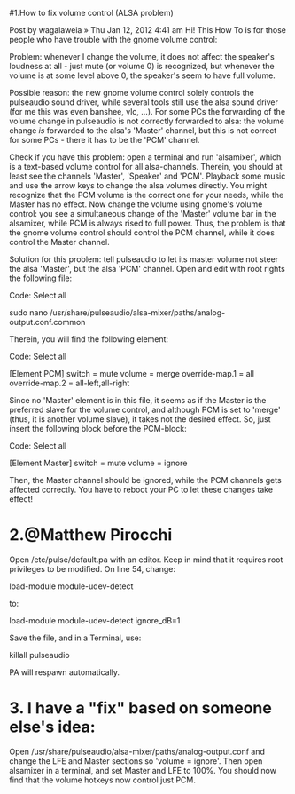#1.How to fix volume control (ALSA problem)

Post by wagalaweia » Thu Jan 12, 2012 4:41 am
Hi!
This How To is for those people who have trouble with the gnome volume control:

Problem: whenever I change the volume, it does not affect the speaker's loudness at all - just mute (or volume 0) is recognized, but whenever the volume is at some level above 0, the speaker's seem to have full volume.

Possible reason: the new gnome volume control solely controls the pulseaudio sound driver, while several tools still use the alsa sound driver (for me this was even banshee, vlc, ...). For some PCs the forwarding of the volume change in pulseaudio is not correctly forwarded to alsa: the volume change *is* forwarded to the alsa's 'Master' channel, but this is not correct for some PCs - there it has to be the 'PCM' channel.

Check if you have this problem: open a terminal and run 'alsamixer', which is a text-based volume control for all alsa-channels. Therein, you should at least see the channels 'Master', 'Speaker' and 'PCM'. Playback some music and use the arrow keys to change the alsa volumes directly. You might recognize that the PCM volume is the correct one for your needs, while the Master has no effect. Now change the volume using gnome's volume control: you see a simultaneous change of the 'Master' volume bar in the alsamixer, while PCM is always rised to full power. Thus, the problem is that the gnome volume control should control the PCM channel, while it does control the Master channel.

Solution for this problem: tell pulseaudio to let its master volume not steer the alsa 'Master', but the alsa 'PCM' channel. Open and edit with root rights the following file:

Code: Select all

sudo nano /usr/share/pulseaudio/alsa-mixer/paths/analog-output.conf.common

Therein, you will find the following element:

Code: Select all

[Element PCM]
switch = mute
volume = merge
override-map.1 = all
override-map.2 = all-left,all-right

Since no 'Master' element is in this file, it seems as if the Master is the preferred slave for the volume control, and although PCM is set to 'merge' (thus, it is another volume slave), it takes not the desired effect. So, just insert the following block before the PCM-block:

Code: Select all

[Element Master]
switch = mute
volume = ignore

Then, the Master channel should be ignored, while the PCM channels gets affected correctly. You have to reboot your PC to let these changes take effect!

# 2.@Matthew Pirocchi
Open /etc/pulse/default.pa with an editor. Keep in mind that it
requires root privileges to be modified. On line 54, change:

load-module module-udev-detect

to:

load-module module-udev-detect ignore_dB=1

Save the file, and in a Terminal, use:

killall pulseaudio

PA will respawn automatically.

# 3. I have a "fix" based on someone else's idea:
Open /usr/share/pulseaudio/alsa-mixer/paths/analog-output.conf and change the LFE and Master sections so 'volume = ignore'. Then open alsamixer in a terminal, and set Master and LFE to 100%. You should now find that the volume hotkeys now control just PCM.
